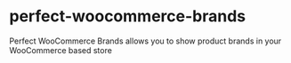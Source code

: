# perfect-woocommerce-brands
Perfect WooCommerce Brands allows you to show product brands in your WooCommerce based store
